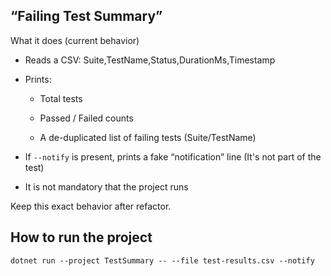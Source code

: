 ## “Failing Test Summary”

What it does (current behavior)

- Reads a CSV: Suite,TestName,Status,DurationMs,Timestamp

- Prints:

  - Total tests

  - Passed / Failed counts

  - A de-duplicated list of failing tests (Suite/TestName)

- If `--notify` is present, prints a fake “notification” line (It's not part of the test)

- It is not mandatory that the project runs

Keep this exact behavior after refactor.

## How to run the project

`dotnet run --project TestSummary -- --file test-results.csv --notify`